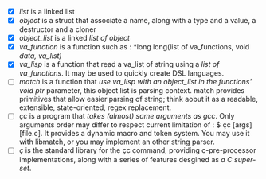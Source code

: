 - [x] *list*        is a linked list
- [x] *object*      is a struct that associate a name, along with a type and a value, a destructor and a cloner
- [x] *object_list* is a linked *list of object*
- [x] *va_function* is a function such as : *long long(list of va_functions, void *data, va_list)* 
- [x] *va_lisp*     is a function that read a va_list of string using a *list of va_functions*. 
                It may be used to quickly create DSL languages.
- [ ] *match*       is a function that *use va_lisp with an object_list in the functions' void ptr* parameter,
                this object list is parsing context. match provides primitives that allow easier 
                parsing of string; think aobut it as a readable, extensible, state-oriented, regex replacement.
- [ ] *çc*          is a program that *takes (almost) same arguments as gcc*. Only arguments order may differ to respect
                current limitation of : $ çc [args] [file.c]. It provides a dynamic macro and token system.
                You may use it with libmatch, or you may implement an other string parser.
- [ ] *ç*           is the standard library for the çc command, providing c-pre-processor implementations, along with a series of
                features desgined as *a C super-set*. 

